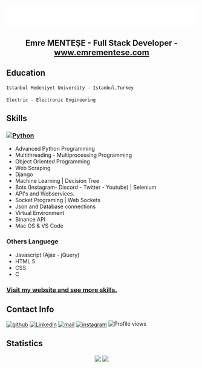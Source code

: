 <div align="center">
    <img src="readme.svg" alt="css-in-readme">
</div>

<div align="center">
    
## Emre MENTEŞE - Full Stack Developer - www.emrementese.com

</div>

## Education
    Istanbul Medeniyet University - Istanbul,Turkey

    Electric - Electronic Engineering

## Skills
### [<img src='https://www.python.org/static/community_logos/python-logo-generic.svg' alt='Python' height='30'>](#)
  - Advanced Python Programming                                                                                                                             
  - Multithreading - Multiprocessing Programming
  - Object Oriented Programming
  - Web Scraping
  - Django
  - Machine Learning | Decision Tree
  - Bots (Instagram- Discord - Twitter - Youtube) | Selenium
  - API's and Webservices.
  - Socket Programing | Web Sockets
  - Json and Database connections
  - Virtual Environment
  - Binance API
  - Mac OS & VS Code
  
### Others Languege
  - Javascript (Ajax - jQuery)
  - HTML 5
  - CSS
  - C
### [Visit my website and see more skills.](http://www.emrementese.com/deneyim/)

## Contact Info
[<img src='https://img.shields.io/badge/GitHub-100000?style=for-the-badge&logo=github&logoColor=white' alt='github' align="center" height='35'>](https://github.com/emrementese)    [<img src='https://img.shields.io/badge/LinkedIn-0077B5?style=for-the-badge&logo=linkedin&logoColor=white' alt='LinkedIn' align="center" height='34'>](https://www.linkedin.com/in/emre-mente%C5%9Fe-b55044217/)    [<img src='https://img.shields.io/badge/Gmail-D14836?style=for-the-badge&logo=gmail&logoColor=white' alt='mail' align="center" height='34'>](https://mail.google.com/mail/u/0/?fs=1&tf=cm&source=mailto&su=Ol%C3%A1+Stefany&to=emrementese@gmail.com)   [<img src='https://img.shields.io/badge/Instagram-E4405F?style=for-the-badge&logo=instagram&logoColor=white' alt='instagram' align="center" height='30'>](https://www.instagram.com/emre_mentese/)  ![Profile views](https://gpvc.arturio.dev/emreeemntese) 

## Statistics
<div align="center">

  <img align="center" width="400" src="https://github-readme-stats.vercel.app/api?username=emrementese&count_private=true&show_icons=trueline_height=21&theme=github_dark"> <img align="center" width="400" src="https://github-readme-streak-stats.herokuapp.com/?user=emrementese&theme=holi-theme">
  
 </div>

